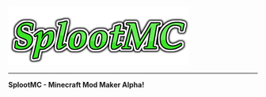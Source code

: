 <img src="logo.png">
<body background="thYET1MXYB.jpg">
<HR>
<b>SplootMC - Minecraft Mod Maker Alpha!</b>
